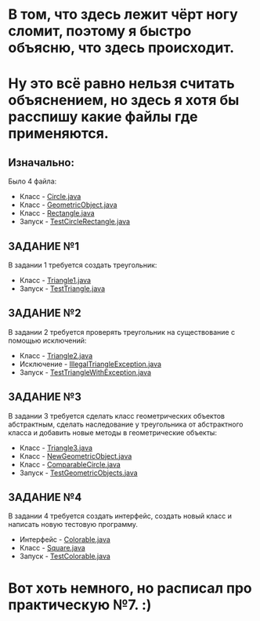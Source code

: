 # В том, что здесь лежит чёрт ногу сломит, поэтому я быстро объясню, что здесь происходит.
# Ну это всё равно нельзя считать объяснением, но здесь я хотя бы расспишу какие файлы где применяются.

## Изначально:

Было 4 файла: 
- Класс - [Circle.java](https://github.com/DrTECHNIC/RTU_MIREA/blob/main/3%20%D1%81%D0%B5%D0%BC%D0%B5%D1%81%D1%82%D1%80/%D0%9F%D1%80%D0%BE%D0%B3%D1%80%D0%B0%D0%BC%D0%BC%D0%B8%D1%80%D0%BE%D0%B2%D0%B0%D0%BD%D0%B8%D0%B5%20%D0%BD%D0%B0%20%D1%8F%D0%B7%D1%8B%D0%BA%D0%B5%20%D0%94%D0%B6%D0%B0%D0%B2%D0%B0/PW_7/PW_7/src/Circle.java)
- Класс - [GeometricObject.java](https://github.com/DrTECHNIC/RTU_MIREA/blob/main/3%20%D1%81%D0%B5%D0%BC%D0%B5%D1%81%D1%82%D1%80/%D0%9F%D1%80%D0%BE%D0%B3%D1%80%D0%B0%D0%BC%D0%BC%D0%B8%D1%80%D0%BE%D0%B2%D0%B0%D0%BD%D0%B8%D0%B5%20%D0%BD%D0%B0%20%D1%8F%D0%B7%D1%8B%D0%BA%D0%B5%20%D0%94%D0%B6%D0%B0%D0%B2%D0%B0/PW_7/PW_7/src/GeometricObject.java)
- Класс - [Rectangle.java](https://github.com/DrTECHNIC/RTU_MIREA/blob/main/3%20%D1%81%D0%B5%D0%BC%D0%B5%D1%81%D1%82%D1%80/%D0%9F%D1%80%D0%BE%D0%B3%D1%80%D0%B0%D0%BC%D0%BC%D0%B8%D1%80%D0%BE%D0%B2%D0%B0%D0%BD%D0%B8%D0%B5%20%D0%BD%D0%B0%20%D1%8F%D0%B7%D1%8B%D0%BA%D0%B5%20%D0%94%D0%B6%D0%B0%D0%B2%D0%B0/PW_7/PW_7/src/Rectangle.java)
- Запуск - [TestCircleRectangle.java](https://github.com/DrTECHNIC/RTU_MIREA/blob/main/3%20%D1%81%D0%B5%D0%BC%D0%B5%D1%81%D1%82%D1%80/%D0%9F%D1%80%D0%BE%D0%B3%D1%80%D0%B0%D0%BC%D0%BC%D0%B8%D1%80%D0%BE%D0%B2%D0%B0%D0%BD%D0%B8%D0%B5%20%D0%BD%D0%B0%20%D1%8F%D0%B7%D1%8B%D0%BA%D0%B5%20%D0%94%D0%B6%D0%B0%D0%B2%D0%B0/PW_7/PW_7/src/TestCircleRectangle.java)

## ЗАДАНИЕ №1

В задании 1 требуется создать треугольник:
- Класс - [Triangle1.java](https://github.com/DrTECHNIC/RTU_MIREA/blob/main/3%20%D1%81%D0%B5%D0%BC%D0%B5%D1%81%D1%82%D1%80/%D0%9F%D1%80%D0%BE%D0%B3%D1%80%D0%B0%D0%BC%D0%BC%D0%B8%D1%80%D0%BE%D0%B2%D0%B0%D0%BD%D0%B8%D0%B5%20%D0%BD%D0%B0%20%D1%8F%D0%B7%D1%8B%D0%BA%D0%B5%20%D0%94%D0%B6%D0%B0%D0%B2%D0%B0/PW_7/PW_7/src/Triangle1.java)
- Запуск - [TestTriangle.java](https://github.com/DrTECHNIC/RTU_MIREA/blob/main/3%20%D1%81%D0%B5%D0%BC%D0%B5%D1%81%D1%82%D1%80/%D0%9F%D1%80%D0%BE%D0%B3%D1%80%D0%B0%D0%BC%D0%BC%D0%B8%D1%80%D0%BE%D0%B2%D0%B0%D0%BD%D0%B8%D0%B5%20%D0%BD%D0%B0%20%D1%8F%D0%B7%D1%8B%D0%BA%D0%B5%20%D0%94%D0%B6%D0%B0%D0%B2%D0%B0/PW_7/PW_7/src/TestTriangle.java)

## ЗАДАНИЕ №2

В задании 2 требуется проверять треугольник на существование с помощью исключений:
- Класс - [Triangle2.java](https://github.com/DrTECHNIC/RTU_MIREA/blob/main/3%20%D1%81%D0%B5%D0%BC%D0%B5%D1%81%D1%82%D1%80/%D0%9F%D1%80%D0%BE%D0%B3%D1%80%D0%B0%D0%BC%D0%BC%D0%B8%D1%80%D0%BE%D0%B2%D0%B0%D0%BD%D0%B8%D0%B5%20%D0%BD%D0%B0%20%D1%8F%D0%B7%D1%8B%D0%BA%D0%B5%20%D0%94%D0%B6%D0%B0%D0%B2%D0%B0/PW_7/PW_7/src/Triangle2.java)
- Исключение - [IllegalTriangleException.java](https://github.com/DrTECHNIC/RTU_MIREA/blob/main/3%20%D1%81%D0%B5%D0%BC%D0%B5%D1%81%D1%82%D1%80/%D0%9F%D1%80%D0%BE%D0%B3%D1%80%D0%B0%D0%BC%D0%BC%D0%B8%D1%80%D0%BE%D0%B2%D0%B0%D0%BD%D0%B8%D0%B5%20%D0%BD%D0%B0%20%D1%8F%D0%B7%D1%8B%D0%BA%D0%B5%20%D0%94%D0%B6%D0%B0%D0%B2%D0%B0/PW_7/PW_7/src/IllegalTriangleException.java)
- Запуск - [TestTriangleWithException.java](https://github.com/DrTECHNIC/RTU_MIREA/blob/main/3%20%D1%81%D0%B5%D0%BC%D0%B5%D1%81%D1%82%D1%80/%D0%9F%D1%80%D0%BE%D0%B3%D1%80%D0%B0%D0%BC%D0%BC%D0%B8%D1%80%D0%BE%D0%B2%D0%B0%D0%BD%D0%B8%D0%B5%20%D0%BD%D0%B0%20%D1%8F%D0%B7%D1%8B%D0%BA%D0%B5%20%D0%94%D0%B6%D0%B0%D0%B2%D0%B0/PW_7/PW_7/src/TestTriangleWithException.java)

## ЗАДАНИЕ №3

В задании 3 требуется сделать класс геометрических объектов абстрактным, сделать наследование у треугольника от абстрактного класса и добавить новые методы в геометрические объекты:
- Класс - [Triangle3.java](https://github.com/DrTECHNIC/RTU_MIREA/blob/main/3%20%D1%81%D0%B5%D0%BC%D0%B5%D1%81%D1%82%D1%80/%D0%9F%D1%80%D0%BE%D0%B3%D1%80%D0%B0%D0%BC%D0%BC%D0%B8%D1%80%D0%BE%D0%B2%D0%B0%D0%BD%D0%B8%D0%B5%20%D0%BD%D0%B0%20%D1%8F%D0%B7%D1%8B%D0%BA%D0%B5%20%D0%94%D0%B6%D0%B0%D0%B2%D0%B0/PW_7/PW_7/src/Triangle3.java)
- Класс - [NewGeometricObject.java](https://github.com/DrTECHNIC/RTU_MIREA/blob/main/3%20%D1%81%D0%B5%D0%BC%D0%B5%D1%81%D1%82%D1%80/%D0%9F%D1%80%D0%BE%D0%B3%D1%80%D0%B0%D0%BC%D0%BC%D0%B8%D1%80%D0%BE%D0%B2%D0%B0%D0%BD%D0%B8%D0%B5%20%D0%BD%D0%B0%20%D1%8F%D0%B7%D1%8B%D0%BA%D0%B5%20%D0%94%D0%B6%D0%B0%D0%B2%D0%B0/PW_7/PW_7/src/NewGeometricObject.java)
- Класс - [ComparableCircle.java](https://github.com/DrTECHNIC/RTU_MIREA/blob/main/3%20%D1%81%D0%B5%D0%BC%D0%B5%D1%81%D1%82%D1%80/%D0%9F%D1%80%D0%BE%D0%B3%D1%80%D0%B0%D0%BC%D0%BC%D0%B8%D1%80%D0%BE%D0%B2%D0%B0%D0%BD%D0%B8%D0%B5%20%D0%BD%D0%B0%20%D1%8F%D0%B7%D1%8B%D0%BA%D0%B5%20%D0%94%D0%B6%D0%B0%D0%B2%D0%B0/PW_7/PW_7/src/ComparableCircle.java)
- Запуск - [TestGeometricObjects.java](https://github.com/DrTECHNIC/RTU_MIREA/blob/main/3%20%D1%81%D0%B5%D0%BC%D0%B5%D1%81%D1%82%D1%80/%D0%9F%D1%80%D0%BE%D0%B3%D1%80%D0%B0%D0%BC%D0%BC%D0%B8%D1%80%D0%BE%D0%B2%D0%B0%D0%BD%D0%B8%D0%B5%20%D0%BD%D0%B0%20%D1%8F%D0%B7%D1%8B%D0%BA%D0%B5%20%D0%94%D0%B6%D0%B0%D0%B2%D0%B0/PW_7/PW_7/src/TestGeometricObjects.java)

## ЗАДАНИЕ №4

В задании 4 требуется создать интерфейс, создать новый класс и написать новую тестовую программу.
- Интерфейс - [Colorable.java](https://github.com/DrTECHNIC/RTU_MIREA/blob/main/3%20%D1%81%D0%B5%D0%BC%D0%B5%D1%81%D1%82%D1%80/%D0%9F%D1%80%D0%BE%D0%B3%D1%80%D0%B0%D0%BC%D0%BC%D0%B8%D1%80%D0%BE%D0%B2%D0%B0%D0%BD%D0%B8%D0%B5%20%D0%BD%D0%B0%20%D1%8F%D0%B7%D1%8B%D0%BA%D0%B5%20%D0%94%D0%B6%D0%B0%D0%B2%D0%B0/PW_7/PW_7/src/Colorable.java)
- Класс - [Square.java](https://github.com/DrTECHNIC/RTU_MIREA/blob/main/3%20%D1%81%D0%B5%D0%BC%D0%B5%D1%81%D1%82%D1%80/%D0%9F%D1%80%D0%BE%D0%B3%D1%80%D0%B0%D0%BC%D0%BC%D0%B8%D1%80%D0%BE%D0%B2%D0%B0%D0%BD%D0%B8%D0%B5%20%D0%BD%D0%B0%20%D1%8F%D0%B7%D1%8B%D0%BA%D0%B5%20%D0%94%D0%B6%D0%B0%D0%B2%D0%B0/PW_7/PW_7/src/Square.java)
- Запуск - [TestColorable.java](https://github.com/DrTECHNIC/RTU_MIREA/blob/main/3%20%D1%81%D0%B5%D0%BC%D0%B5%D1%81%D1%82%D1%80/%D0%9F%D1%80%D0%BE%D0%B3%D1%80%D0%B0%D0%BC%D0%BC%D0%B8%D1%80%D0%BE%D0%B2%D0%B0%D0%BD%D0%B8%D0%B5%20%D0%BD%D0%B0%20%D1%8F%D0%B7%D1%8B%D0%BA%D0%B5%20%D0%94%D0%B6%D0%B0%D0%B2%D0%B0/PW_7/PW_7/src/TestColorable.java)

# Вот хоть немного, но расписал про практическую №7. :)
